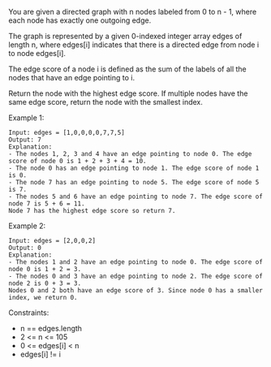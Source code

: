 You are given a directed graph with n nodes labeled from 0 to n - 1, where each node has exactly one outgoing edge.

The graph is represented by a given 0-indexed integer array edges of length n, where edges[i] indicates that there is a directed edge from node i to node edges[i].

The edge score of a node i is defined as the sum of the labels of all the nodes that have an edge pointing to i.

Return the node with the highest edge score. If multiple nodes have the same edge score, return the node with the smallest index.

Example 1:

```
Input: edges = [1,0,0,0,0,7,7,5]
Output: 7
Explanation:
- The nodes 1, 2, 3 and 4 have an edge pointing to node 0. The edge score of node 0 is 1 + 2 + 3 + 4 = 10.
- The node 0 has an edge pointing to node 1. The edge score of node 1 is 0.
- The node 7 has an edge pointing to node 5. The edge score of node 5 is 7.
- The nodes 5 and 6 have an edge pointing to node 7. The edge score of node 7 is 5 + 6 = 11.
Node 7 has the highest edge score so return 7.
```

Example 2:

```
Input: edges = [2,0,0,2]
Output: 0
Explanation:
- The nodes 1 and 2 have an edge pointing to node 0. The edge score of node 0 is 1 + 2 = 3.
- The nodes 0 and 3 have an edge pointing to node 2. The edge score of node 2 is 0 + 3 = 3.
Nodes 0 and 2 both have an edge score of 3. Since node 0 has a smaller index, we return 0.
```

Constraints:

- n == edges.length
- 2 <= n <= 105
- 0 <= edges[i] < n
- edges[i] != i
